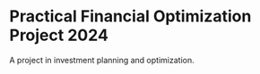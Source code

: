 # Practical Financial Optimization Project 2024

A project in investment planning and optimization.  
